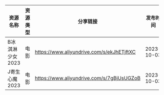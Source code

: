 | 资源名称       | 资源类型 | 分享链接                                      | 发布时间       |
| ---------- | ---- | ----------------------------------------- | ---------- |
| B冰淇淋少女2023 | 电影   | https://www.aliyundrive.com/s/ekJhETjftXC | 2023-10-03 |
| J寄生心魔2023  | 电影   | https://www.aliyundrive.com/s/7gBjUsUGZoB | 2023-10-03 |

